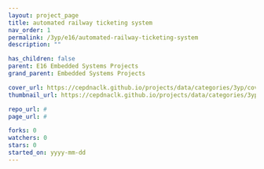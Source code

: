 ```yaml
---
layout: project_page
title: automated railway ticketing system
nav_order: 1
permalink: /3yp/e16/automated-railway-ticketing-system
description: ""

has_children: false
parent: E16 Embedded Systems Projects
grand_parent: Embedded Systems Projects

cover_url: https://cepdnaclk.github.io/projects/data/categories/3yp/cover_page.jpg
thumbnail_url: https://cepdnaclk.github.io/projects/data/categories/3yp/thumbnail.jpg

repo_url: #
page_url: #

forks: 0
watchers: 0
stars: 0
started_on: yyyy-mm-dd
---
```

